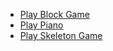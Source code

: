 - [Play Block Game](https://ebuchholz17.github.io/quick-make/block_game/index.html)
- [Play Piano](https://ebuchholz17.github.io/quick-make/piano/index.html)
- [Play Skeleton Game](https://ebuchholz17.github.io/quick-make/skeleton_game/index.html)
